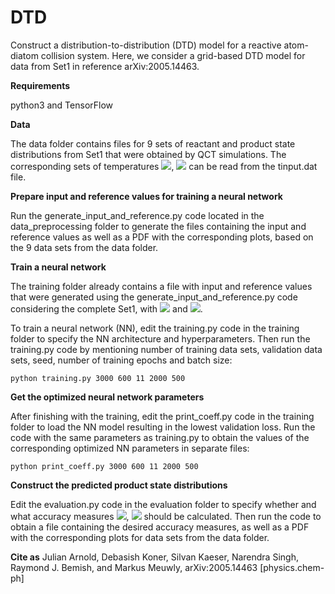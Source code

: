# DTD

Construct a distribution-to-distribution (DTD) model for a reactive atom-diatom collision system. Here, we consider a grid-based DTD model for data from Set1 in reference arXiv:2005.14463.

**Requirements**

python3 and TensorFlow

**Data**

The data folder contains files for 9 sets of reactant and product state distributions from Set1 that were obtained by QCT simulations. The corresponding sets of temperatures <img src="https://render.githubusercontent.com/render/math?math=T_{trans}">, <img src="https://render.githubusercontent.com/render/math?math=T_{rovib}"> can be read from the tinput.dat file.

**Prepare input and reference values for training a neural network**

Run the generate_input_and_reference.py code located in the data_preprocessing folder to generate the files containing the input and reference values as well as a PDF with the corresponding plots, based on the 9 data sets from the data folder.

**Train a neural network**

The training folder already contains a file with input and reference values that were generated using the generate_input_and_reference.py code considering the complete Set1, with <img src="https://render.githubusercontent.com/render/math?math=N_{tot}= 3698"> and <img src="https://render.githubusercontent.com/render/math?math=N_{test}=98">.

To train a neural network (NN), edit the training.py code in the training folder to specify the NN architecture and hyperparameters. Then run the training.py code by mentioning number of training data sets, validation data sets, seed, number of training epochs and batch size:

`python training.py 3000 600 11 2000 500`

**Get the optimized neural network parameters**

After finishing with the training, edit the print_coeff.py code in the training folder to load the NN model resulting in the lowest validation loss. Run the code with the same parameters as training.py to obtain the values of the corresponding optimized NN parameters in separate files:

`python print_coeff.py 3000 600 11 2000 500`

**Construct the predicted product state distributions**

Edit the evaluation.py code in the evaluation folder to specify whether and what accuracy measures <img src="https://render.githubusercontent.com/render/math?math={\rm RMSD}">, <img src="https://render.githubusercontent.com/render/math?math=R^{2}"> should be calculated. Then run the code to obtain a file containing the desired accuracy measures, as well as a PDF with the corresponding plots for data sets from the data folder.

**Cite as** Julian Arnold, Debasish Koner, Silvan Kaeser, Narendra Singh, Raymond J. Bemish, and Markus Meuwly, arXiv:2005.14463 [physics.chem-ph]
